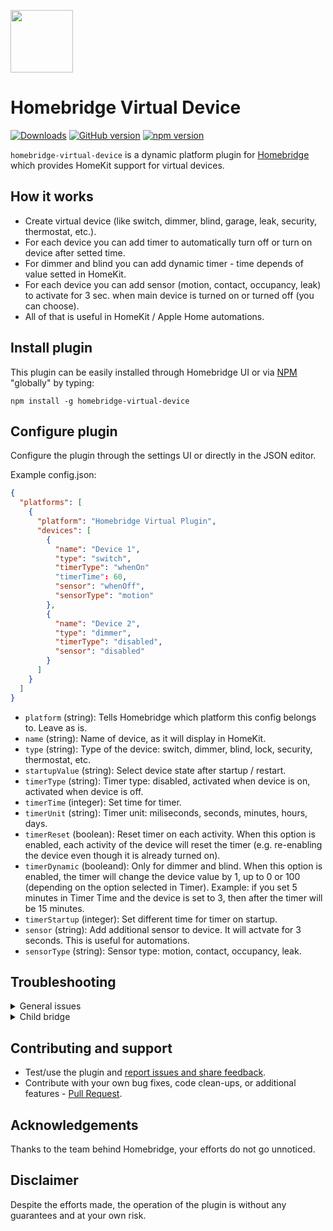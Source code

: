 <img src="https://raw.githubusercontent.com/homebridge/verified/latest/icons/homebridge-virtual-device.png" width="100px"></img>

# Homebridge Virtual Device

[![Downloads](https://img.shields.io/npm/dt/homebridge-virtual-device)](https://www.npmjs.com/package/homebridge-virtual-device)
[![GitHub version](https://img.shields.io/github/package-json/v/mkz212/homebridge-virtual-device?label=GitHub)](https://github.com/mkz212/homebridge-virtual-device/releases)
[![npm version](https://img.shields.io/npm/v/homebridge-virtual-device?color=%23cb3837&label=npm)](https://www.npmjs.com/package/homebridge-virtual-device)

`homebridge-virtual-device` is a dynamic platform plugin for [Homebridge](https://homebridge.io) which provides HomeKit support for virtual devices.

## How it works
- Create virtual device (like switch, dimmer, blind, garage, leak, security, thermostat, etc.).
- For each device you can add timer to automatically turn off or turn on device after setted time.
- For dimmer and blind you can add dynamic timer - time depends of value setted in HomeKit. 
- For each device you can add sensor (motion, contact, occupancy, leak) to activate for 3 sec. when main device is turned on or turned off (you can choose).
- All of that is useful in HomeKit / Apple Home automations.

## Install plugin

This plugin can be easily installed through Homebridge UI or via [NPM](https://www.npmjs.com/package/homebridge-virtual-device) "globally" by typing:

    npm install -g homebridge-virtual-device

## Configure plugin
Configure the plugin through the settings UI or directly in the JSON editor.

Example config.json:

```json
{
  "platforms": [
    {
      "platform": "Homebridge Virtual Plugin",
      "devices": [
        {
          "name": "Device 1",
          "type": "switch",
          "timerType": "whenOn"
          "timerTime": 60,
          "sensor": "whenOff",
          "sensorType": "motion"
        },
        {
          "name": "Device 2",
          "type": "dimmer",
          "timerType": "disabled",
          "sensor": "disabled"
        }
      ]
    }
  ]
}
```

- `platform` (string): Tells Homebridge which platform this config belongs to. Leave as is.
- `name` (string): Name of device, as it will display in HomeKit.
- `type` (string): Type of the device: switch, dimmer, blind, lock, security, thermostat, etc.
- `startupValue` (string): Select device state after startup / restart.
- `timerType` (string): Timer type: disabled, activated when device is on, activated when device is off.
- `timerTime` (integer): Set time for timer.
- `timerUnit` (string): Timer unit: miliseconds, seconds, minutes, hours, days.
- `timerReset` (boolean): Reset timer on each activity. When this option is enabled, each activity of the device will reset the timer (e.g. re-enabling the device even though it is already turned on).
- `timerDynamic` (booleand): Only for dimmer and blind. When this option is enabled, the timer will change the device value by 1, up to 0 or 100 (depending on the option selected in Timer). Example: if you set 5 minutes in Timer Time and the device is set to 3, then after the timer will be 15 minutes.
- `timerStartup` (integer): Set different time for timer on startup.
- `sensor` (string): Add additional sensor to device. It will actvate for 3 seconds. This is useful for automations.
- `sensorType` (string): Sensor type: motion, contact, occupancy, leak.


## Troubleshooting

<details>
<summary>General issues</summary>

Try:
- restart Homebridge / plugin bridge
- restart Apple hub
- remove device from cache (in Homebridge settings)

</details>

<details>
<summary>Child bridge</summary>
    
- It's recommended you run this plugin as a [child bridge](https://github.com/homebridge/homebridge/wiki/Child-Bridges).

</details>

## Contributing and support

- Test/use the plugin and [report issues and share feedback](https://github.com/mkz212/homebridge-virtual-device/issues).
- Contribute with your own bug fixes, code clean-ups, or additional features - [Pull Request](https://github.com/mkz212/homebridge-virtual-device/pulls).

## Acknowledgements
Thanks to the team behind Homebridge, your efforts do not go unnoticed.

## Disclaimer
Despite the efforts made, the operation of the plugin is without any guarantees and at your own risk.


 
